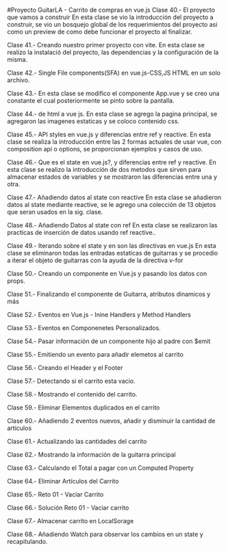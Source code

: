 #Proyecto GuitarLA - Carrito de compras en vue.js
Clase 40.- El proyecto que vamos a construir
En esta clase se vio la introducción del proyecto a construir, se vio un bosquejo global de los requerimientos del proyecto asi como un preview de como debe funcionar el proyecto al finalizar.

Clase 41.- Creando nuestro primer proyecto con vite.
En esta clase se realizo la instalació del proyecto, las dependencias y la configuración de la misma.

Clase 42.- Single File components(SFA) en vue.js-CSS,JS HTML en un solo archivo.

Clase 43.- En esta clase se modifico el componente App.vue y se creo una constante el cual posteriormente se pinto sobre la pantalla.

Clase 44.- de html a vue js.
En esta clase se agrego la pagina principal, se agregaron las imagenes estaticas y se coloco contenido css.

Clase 45.- API styles en vue.js y diferencias entre ref y reactive.
En esta clase se realiza la introducción entre las 2 formas actuales de usar vue, con composition api o options, se proporcionan ejemplos y casos de uso.


Clase 46.- Que es el state en vue.js?, y diferencias entre ref y reactive.
En esta clase se realizo la introducción de dos metodos que sirven para almacenar estados de variables y se mostraron las diferencias entre una y otra.

Clase 47.- Añadiendo datos al state con reactive
En esta clase se añadieron datos al state mediante reactive, se le agrego una colección de 13 objetos que seran usados en la sig. clase.

Clase 48.- Añadiendo Datos al state con ref
En esta clase se realizaron las practicas de inserción de datos usando ref reactive..

Clase 49.- Iterando sobre el state y en son las directivas en vue.js
En esta clase se eliminaron todas las entradas estaticas de guitarras y se procedio a iterar el objeto de guitarras con la ayuda de la directiva v-for

Clase 50.- Creando un componente en Vue.js y pasando los datos con props.

Clase 51.- Finalizando el componente de Guitarra, atributos dinamicos y más

Clase 52.- Eventos en Vue.js -  Inine Handlers y Method Handlers

Clase 53.- Eventos en Componenetes Personalizados.

Clase 54.- Pasar información de un componente hijo al padre con $emit

Clase 55.- Emitiendo un evento para añadir elemetos al carrito

Clase 56.- Creando el Header y el Footer

Clase 57.- Detectando si el carrito esta vacio.

Clase 58.- Mostrando el contenido del carrito.

Clase 59.- Eliminar Elementos duplicados en el carrito

Clase 60.- Añadiendo 2 eventos nuevos, añadir y disminuir la cantidad de articulos

Clase 61.- Actualizando las cantidades del carrito

Clase 62.- Mostrando la información de la guitarra principal

Clase 63.- Calculando el Total a pagar con un Computed Property

Clase 64.- Eliminar Artículos del Carrito

Clase 65.- Reto 01 - Vaciar Carrito

Clase 66.- Solución Reto 01 - Vaciar carrito

Clase 67.- Almacenar carrito en LocalSorage

Clase 68.- Añadiendo Watch para observar los cambios en un state y recapitulando.